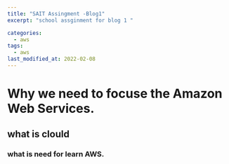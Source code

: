 ```yaml
---
title: "SAIT Assingment -Blog1"
excerpt: "school assginment for blog 1 "

categories:
  - aws
tags:
  - aws
last_modified_at: 2022-02-08
---
```




# Why we need to focuse the Amazon Web Services.



## what is clould



### what is need for learn AWS.



